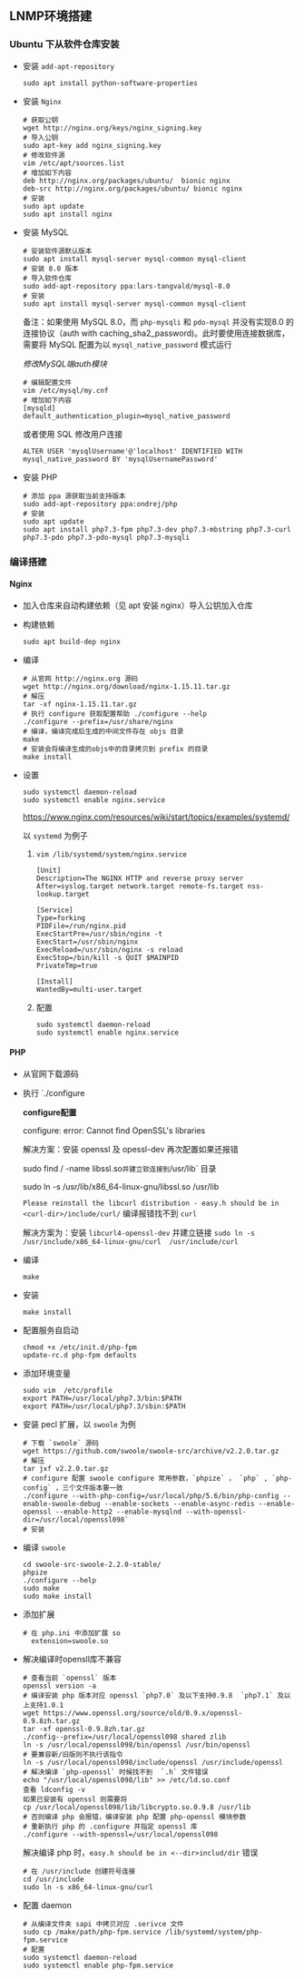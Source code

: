 ## LNMP环境搭建

### Ubuntu 下从软件仓库安装 

* 安装 `add-apt-repository` 

  `sudo apt install python-software-properties`

* 安装 `Nginx`

  ```shell
  # 获取公钥
  wget http://nginx.org/keys/nginx_signing.key
  # 导入公钥
  sudo apt-key add nginx_signing.key
  # 修改软件源
  vim /etc/apt/sources.list
  # 增加如下内容
  deb http://nginx.org/packages/ubuntu/  bionic nginx
  deb-src http://nginx.org/packages/ubuntu/ bionic nginx
  # 安装
  sudo apt update
  sudo apt install nginx
  ```

* 安装 MySQL

  ```shell
  # 安装软件源默认版本
  sudo apt install mysql-server mysql-common mysql-client
  # 安装 8.0 版本
  # 导入软件仓库
  sudo add-apt-repository ppa:lars-tangvald/mysql-8.0
  # 安装
  sudo apt install mysql-server mysql-common mysql-client
  ```

  备注：如果使用 MySQL 8.0，而 `php-mysqli` 和 `pdo-mysql` 并没有实现8.0 的连接协议（auth with caching_sha2_password)。此时要使用连接数据库，需要将 MySQL 配置为以 `mysql_native_password` 模式运行

  *修改MySQL端auth模块*

  ```shell
  # 编辑配置文件
  vim /etc/mysql/my.cnf
  # 增加如下内容
  [mysqld]
  default_authentication_plugin=mysql_native_password
  ```

  或者使用 SQL 修改用户连接

  ```mysql
  ALTER USER 'mysqlUsername'@'localhost' IDENTIFIED WITH mysql_native_password BY 'mysqlUsernamePassword'
  ```

* 安装 PHP

  ```shell
  # 添加 ppa 源获取当前支持版本
  sudo add-apt-repository ppa:ondrej/php
  # 安装
  sudo apt update
  sudo apt install php7.3-fpm php7.3-dev php7.3-mbstring php7.3-curl php7.3-pdo php7.3-pdo-mysql php7.3-mysqli
  ```

### 编译搭建

#### Nginx

* 加入仓库来自动构建依赖（见 apt 安装 nginx）导入公钥加入仓库

* 构建依赖

  ```shell
  sudo apt build-dep nginx
  ```

* 编译

  ```shell
  # 从官网 http://nginx.org 源码
  wget http://nginx.org/download/nginx-1.15.11.tar.gz
  # 解压
  tar -xf nginx-1.15.11.tar.gz
  # 执行 configure 获取配置帮助 ./configure --help
  ./configure --prefix=/usr/share/nginx
  # 编译，编译完成后生成的中间文件存在 objs 目录
  make
  # 安装会将编译生成的objs中的目录拷贝到 prefix 的目录
  make install
  ```

* 设置

  ```shell
  sudo systemctl daemon-reload
  sudo systemctl enable nginx.service
  ```

  <https://www.nginx.com/resources/wiki/start/topics/examples/systemd/>

  以 `systemd` 为例子

  1. `vim /lib/systemd/system/nginx.service`

     ```shell
     [Unit]
     Description=The NGINX HTTP and reverse proxy server
     After=syslog.target network.target remote-fs.target nss-lookup.target
     
     [Service]
     Type=forking
     PIDFile=/run/nginx.pid
     ExecStartPre=/usr/sbin/nginx -t
     ExecStart=/usr/sbin/nginx
     ExecReload=/usr/sbin/nginx -s reload
     ExecStop=/bin/kill -s QUIT $MAINPID
     PrivateTmp=true
     
     [Install]
     WantedBy=multi-user.target
     ```

  2. 配置

     ```shell
     sudo systemctl daemon-reload
     sudo systemctl enable nginx.service
     ```

#### PHP

* 从官网下载源码

* 执行 `./configure

  **configure配置**

  configure: error: Cannot find OpenSSL's libraries

  解决方案：安装 openssl 及 opessl-dev 再次配置如果还报错

  sudo find / -name libssl.so` 并建立软连接到 `/usr/lib` 目录

  sudo ln -s /usr/lib/x86_64-linux-gnu/libssl.so /usr/lib

  `Please reinstall the libcurl distribution - easy.h should be in <curl-dir>/include/curl/`
  编译报错找不到 `curl` 

  解决方案为：安装 `libcurl4-openssl-dev` 并建立链接 `sudo ln -s  /usr/include/x86_64-linux-gnu/curl  /usr/include/curl`

* 编译

  `make`

* 安装

  `make install`

* 配置服务自启动

  ```shell
  chmod +x /etc/init.d/php-fpm
  update-rc.d php-fpm defaults
  ```

* 添加环境变量

  ```shell
  sudo vim  /etc/profile
  export PATH=/usr/local/php7.3/bin:$PATH
  export PATH=/usr/local/php7.3/sbin:$PATH
  ```

* 安装 pecl 扩展，以 `swoole` 为例

  ```shell
  # 下载 `swoole` 源码 
  wget https://github.com/swoole/swoole-src/archive/v2.2.0.tar.gz
  # 解压
  tar jxf v2.2.0.tar.gz
  # configure 配置 swoole configure 常用参数，`phpize` ， `php` , `php-config` ，三个文件版本要一致
  ./configure --with-php-config=/usr/local/php/5.6/bin/php-config --enable-swoole-debug --enable-sockets --enable-async-redis --enable-openssl --enable-http2 --enable-mysqlnd --with-openssl-dir=/usr/local/openssl098`
  # 安装
  ```

* 编译 `swoole`

  ```shell
  cd swoole-src-swoole-2.2.0-stable/
  phpize
  ./configure --help
  sudo make
  sudo make install
  ```

* 添加扩展

  ```shell
  # 在 php.ini 中添加扩展 so
    extension=swoole.so
  ```

* 解决编译时opensll库不兼容

  ```shell
  # 查看当前 `openssl` 版本
  openssl version -a
  # 编译安装 php 版本对应 openssl `php7.0` 及以下支持0.9.8  `php7.1` 及以上支持1.0.1 
  wget https://www.openssl.org/source/old/0.9.x/openssl-0.9.8zh.tar.gz
  tar -xf openssl-0.9.8zh.tar.gz
  ./config--prefix=/usr/local/openssl098 shared zlib
  ln -s /usr/local/openssl098/bin/openssl /usr/bin/openssl
  # 要兼容新/旧版则不执行该指令
  ln -s /usr/local/openssl098/include/openssl /usr/include/openssl
  # 解决编译 `php-openssl` 时候找不到  `.h` 文件错误
  echo "/usr/local/openssl098/lib" >> /etc/ld.so.conf
  查看 ldconfig -v
  如果已安装有 openssl 则需要将 
  cp /usr/local/openssl098/lib/libcrypto.so.0.9.8 /usr/lib
  # 否则编译 php 会报错，编译安装 php 配置 php-openssl 模块参数
  # 重新执行 php 的 .configure 并指定 openssl 库
  ./configure --with-openssl=/usr/local/openssl098
  ```

  解决编译 php 时，`easy.h should be in <--dir>includ/dir` 错误

  ```shell
  # 在 /usr/include 创建符号连接
  cd /usr/include
  sudo ln -s x86_64-linux-gnu/curl
  ```

* 配置 daemon

  ```shell
  # 从编译文件夹 sapi 中拷贝对应 .serivce 文件
  sudo cp /make/path/php-fpm.service /lib/systemd/system/php-fpm.service
  # 配置
  sudo systemctl daemon-reload
  sudo systemctl enable php-fpm.service
  ```

  











